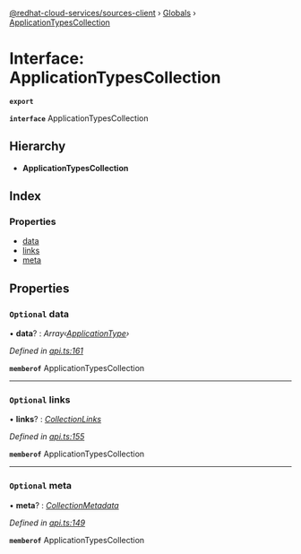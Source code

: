 [@redhat-cloud-services/sources-client](../README.md) › [Globals](../globals.md) › [ApplicationTypesCollection](applicationtypescollection.md)

# Interface: ApplicationTypesCollection

**`export`** 

**`interface`** ApplicationTypesCollection

## Hierarchy

* **ApplicationTypesCollection**

## Index

### Properties

* [data](applicationtypescollection.md#optional-data)
* [links](applicationtypescollection.md#optional-links)
* [meta](applicationtypescollection.md#optional-meta)

## Properties

### `Optional` data

• **data**? : *Array‹[ApplicationType](applicationtype.md)›*

*Defined in [api.ts:161](https://github.com/RedHatInsights/javascript-clients/blob/master/packages/sources/api.ts#L161)*

**`memberof`** ApplicationTypesCollection

___

### `Optional` links

• **links**? : *[CollectionLinks](collectionlinks.md)*

*Defined in [api.ts:155](https://github.com/RedHatInsights/javascript-clients/blob/master/packages/sources/api.ts#L155)*

**`memberof`** ApplicationTypesCollection

___

### `Optional` meta

• **meta**? : *[CollectionMetadata](collectionmetadata.md)*

*Defined in [api.ts:149](https://github.com/RedHatInsights/javascript-clients/blob/master/packages/sources/api.ts#L149)*

**`memberof`** ApplicationTypesCollection
